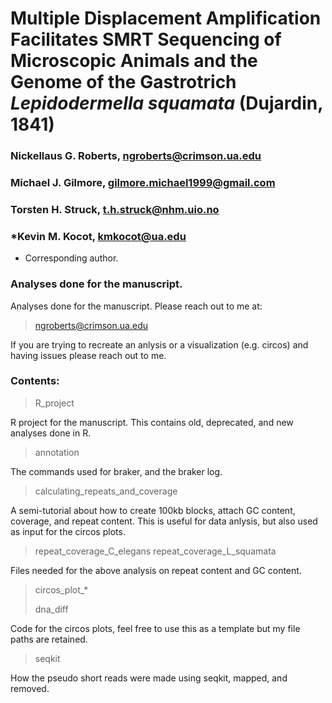 # Multiple Displacement Amplification Facilitates SMRT Sequencing of Microscopic Animals and the Genome of the Gastrotrich *Lepidodermella squamata* (Dujardin, 1841)
### Nickellaus G. Roberts, ngroberts@crimson.ua.edu
### Michael J. Gilmore, gilmore.michael1999@gmail.com
### Torsten H. Struck, t.h.struck@nhm.uio.no
### *Kevin M. Kocot, kmkocot@ua.edu

* Corresponding author.

### Analyses done for the manuscript.

Analyses done for the manuscript. Please reach out to me at:

> ngroberts@crimson.ua.edu

If you are trying to recreate an anlysis or a visualization (e.g. circos) and having issues please reach out to me.

### Contents:

> R_project

R project for the manuscript. This contains old, deprecated, and new analyses done in R. 

> annotation

The commands used for braker, and the braker log.

> calculating_repeats_and_coverage 

A semi-tutorial about how to create 100kb blocks, attach GC content, coverage, and repeat content. This is useful for data anlysis, but also used as input for the circos plots.

>repeat_coverage_C_elegans
>repeat_coverage_L_squamata

Files needed for the above analysis on repeat content and GC content. 

>circos_plot_*
>
>dna_diff

Code for the circos plots, feel free to use this as a template but my file paths are retained.

>seqkit

How the pseudo short reads were made using seqkit, mapped, and removed. 



